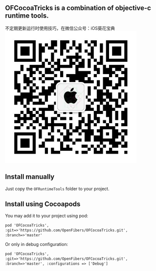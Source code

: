 ## OFCocoaTricks is a combination of objective-c runtime tools.  

不定期更新运行时使用技巧，在微信公众号：iOS葵花宝典  
![QRCode](https://raw.githubusercontent.com/OpenFibers/OFCocoaTricks/master/Resources/qrcode_wxmp.jpg)

## Install manually
Just copy the `OFRuntimeTools` folder to your project.  

## Install using Cocoapods

You may add it to your project using pod:  
```
pod 'OFCocoaTricks', :git=>'https://github.com/OpenFibers/OFCocoaTricks.git', :branch=>'master'
```

Or only in debug configuration:  

```
pod 'OFCocoaTricks', :git=>'https://github.com/OpenFibers/OFCocoaTricks.git', :branch=>'master', :configurations => ['Debug']
```
